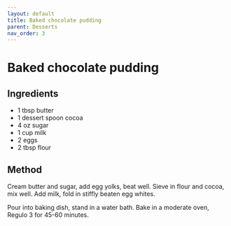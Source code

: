 ```yaml
---
layout: default
title: Baked chocolate pudding
parent: Desserts
nav_order: 3
---
```


# Baked chocolate pudding

## Ingredients

* 1 tbsp butter
* 1 dessert spoon cocoa
* 4 oz sugar
* 1 cup milk
* 2 eggs
* 2 tbsp flour

## Method

Cream butter and sugar, add egg yolks, beat well.
Sieve in flour and cocoa, mix well. Add milk, fold
in stiffly beaten egg whites.

Pour into baking dish, stand in a water bath. 
Bake in a moderate oven, Regulo 3 for 45-60 minutes.
